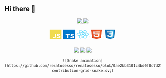 ## Hi there 👋

  <div align="center">
    <a href="https://github.com/renatosesso">
    <img height="150em" src="https://github-readme-stats.vercel.app/api?username=renatosesso&show_icons=true&theme=onedark&include_all_commits=true&count_private=true"/>
    <img height="150em" src="https://github-readme-stats.vercel.app/api/top-langs/?username=renatosesso&layout=compact&langs_count=16&theme=onedark"/>
  </div>
  
  
  <div align="center" style="display: inline_block"><br>
    <img align="center" alt="Renato-Js" height="30" width="40" src="https://raw.githubusercontent.com/devicons/devicon/master/icons/javascript/javascript-plain.svg">
    <img align="center" alt="Renato-Ts" height="30" width="40" src="https://raw.githubusercontent.com/devicons/devicon/master/icons/typescript/typescript-plain.svg">
    <img align="center" alt="Renato-React" height="30" width="40" src="https://raw.githubusercontent.com/devicons/devicon/master/icons/react/react-original.svg">
    <img align="center" alt="Renato-HTML" height="30" width="40" src="https://raw.githubusercontent.com/devicons/devicon/master/icons/html5/html5-original.svg">
    <img align="center" alt="Renato-CSS" height="30" width="40" src="https://raw.githubusercontent.com/devicons/devicon/master/icons/css3/css3-original.svg">  
  </div>

##

  <div align="center"> 
    <a href="https://instagram.com/renatosesso" target="_blank"><img src="https://img.shields.io/badge/-Instagram-%23E4405F?style=for-the-badge&logo=instagram&logoColor=white" target="_blank" color="black"></a>
    <a href = "mailto:renatohenriquesesso@hotmail.com"><img src="https://img.shields.io/badge/-Gmail-%23333?style=for-the-badge&logo=gmail&logoColor=white" target="_blank"></a>
    <a href="https://www.linkedin.com/in/renato-henrique-silva-41ba2477" target="_blank"><img src="https://img.shields.io/badge/-LinkedIn-%230077B5?style=for-the-badge&logo=linkedin&logoColor=white" target="_blank"></a>

    
    ![Snake animation](https://github.com/renatosesso/renatosesso/blob/0ae2bb3101c4bd0f0c7d27e64a32063379e1558d/github-contribution-grid-snake.svg)
   
